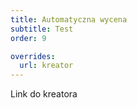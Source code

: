 ```yaml
---
title: Automatyczna wycena
subtitle: Test
order: 9

overrides:
  url: kreator
---
```


Link do kreatora
